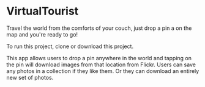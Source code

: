 # VirtualTourist
Travel the world from the comforts of your couch, just drop a pin a on the map and you're ready to go!

To run this project, clone or download this project.

This app allows users to drop a pin anywhere in the world and tapping on the pin will download images from that location from Flickr. Users can save any photos in a collection if they like them. Or they can download an entirely new set of photos.
